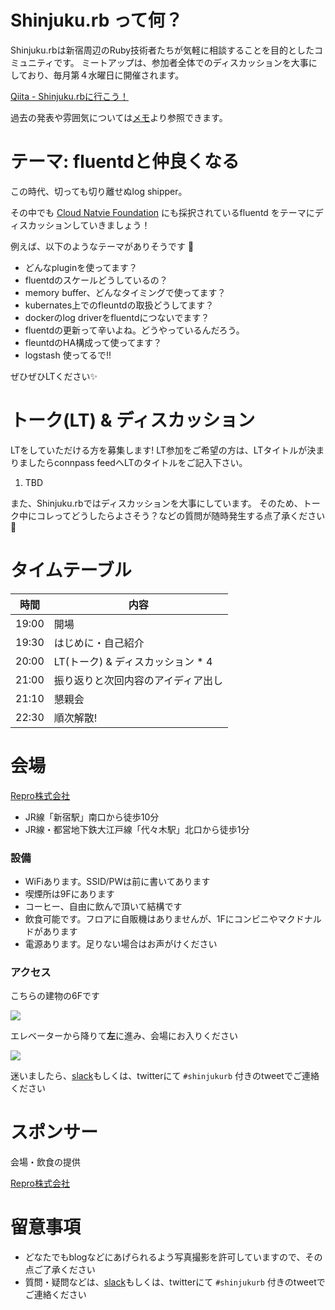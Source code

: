 # Shinjuku.rb って何？

Shinjuku.rbは新宿周辺のRuby技術者たちが気軽に相談することを目的としたコミュニティです。
ミートアップは、参加者全体でのディスカッションを大事にしており、毎月第４水曜日に開催されます。

[Qiita - Shinjuku.rbに行こう！](https://qiita.com/treby/items/c11da012f4dacb02f5cc)

過去の発表や雰囲気については[メモ](https://github.com/shinjukurb/meetups/tree/master/notes)より参照できます。

# テーマ: fluentdと仲良くなる

この時代、切っても切り離せぬlog shipper。

その中でも [Cloud Natvie Foundation](https://www.cncf.io/projects/) にも採択されているfluentd をテーマにディスカッションしていきましょう！

例えば、以下のようなテーマがありそうです 👀

- どんなpluginを使ってます？
- fluentdのスケールどうしているの？
- memory buffer、どんなタイミングで使ってます？
- kubernates上でのfleuntdの取扱どうしてます？
- dockerのlog driverをfluentdにつないでます？　
- fluentdの更新って辛いよね。どうやっているんだろう。
- fleuntdのHA構成って使ってます？
- logstash 使ってるで!!

ぜひぜひLTください✨

# トーク(LT) & ディスカッション

LTをしていただける方を募集します!
LT参加をご希望の方は、LTタイトルが決まりましたらconnpass feedへLTのタイトルをご記入下さい。

1. TBD

また、Shinjuku.rbではディスカッションを大事にしています。
そのため、トーク中にコレってどうしたらよさそう？などの質問が随時発生する点了承ください 🙏

# タイムテーブル

時間  | 内容
---   | ---
19:00 | 開場
19:30 | はじめに・自己紹介
20:00 | LT(トーク) & ディスカッション * 4
21:00 | 振り返りと次回内容のアイディア出し
21:10 | 懇親会
22:30 | 順次解散!

# 会場

[Repro株式会社](https://repro.io/jp/about/)

- JR線「新宿駅」南口から徒歩10分
- JR線・都営地下鉄大江戸線「代々木駅」北口から徒歩1分

### 設備

- WiFiあります。SSID/PWは前に書いてあります
- 喫煙所は9Fにあります
- コーヒー、自由に飲んで頂いて結構です
- 飲食可能です。フロアに自販機はありませんが、1Fにコンビニやマクドナルドがあります
- 電源あります。足りない場合はお声がけください

### アクセス

こちらの建物の6Fです

![](https://github.com/shinjukurb/meetups/blob/master/assets/images/sponsers/repro-access-1.png?raw=true)

エレベーターから降りて**左**に進み、会場にお入りください

![](https://github.com/shinjukurb/meetups/blob/master/assets/images/sponsers/repro-access-4.png?raw=true)

迷いましたら、[slack](http://shinjukurb-slackin.herokuapp.com/)もしくは、twitterにて `#shinjukurb` 付きのtweetでご連絡ください

# スポンサー

会場・飲食の提供

[Repro株式会社](https://repro.io/jp/)

# 留意事項

- どなたでもblogなどにあげられるよう写真撮影を許可していますので、その点ご了承ください
- 質問・疑問などは、[slack](http://shinjukurb-slackin.herokuapp.com/)もしくは、twitterにて `#shinjukurb` 付きのtweetでご連絡ください
